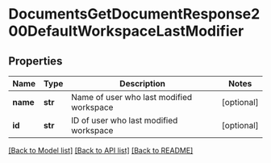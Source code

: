 # DocumentsGetDocumentResponse200DefaultWorkspaceLastModifier

## Properties
Name | Type | Description | Notes
------------ | ------------- | ------------- | -------------
**name** | **str** | Name of user who last modified workspace | [optional] 
**id** | **str** | ID of user who last modified workspace | [optional] 

[[Back to Model list]](../README.md#documentation-for-models) [[Back to API list]](../README.md#documentation-for-api-endpoints) [[Back to README]](../README.md)


